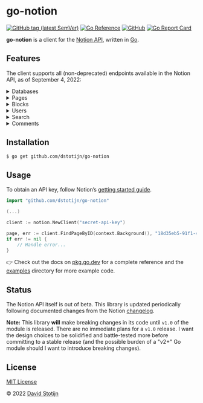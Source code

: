 # go-notion

[![GitHub tag (latest
SemVer)](https://img.shields.io/github/v/tag/dstotijn/go-notion?label=go%20module)](https://github.com/dstotijn/go-notion/tags)
[![Go
Reference](https://pkg.go.dev/badge/github.com/dstotijn/go-notion.svg)](https://pkg.go.dev/github.com/dstotijn/go-notion)
[![GitHub](https://img.shields.io/github/license/dstotijn/go-notion)](LICENSE)
[![Go Report
Card](https://goreportcard.com/badge/github.com/dstotijn/go-notion)](https://goreportcard.com/report/github.com/dstotijn/go-notion)

**go-notion** is a client for the [Notion
API](https://developers.notion.com/reference), written in
[Go](https://golang.org/).

## Features

The client supports all (non-deprecated) endpoints available in the Notion API,
as of September 4, 2022:

<details>
<summary>Databases</summary>

- [x] [Query a
      database](https://pkg.go.dev/github.com/dstotijn/go-notion#Client.QueryDatabase)
- [x] [Create a
      database](https://pkg.go.dev/github.com/dstotijn/go-notion#Client.CreateDatabase)
- [x] [Update
      database](https://pkg.go.dev/github.com/dstotijn/go-notion#Client.UpdateDatabase)
- [x] [Retrieve a
    database](https://pkg.go.dev/github.com/dstotijn/go-notion#Client.FindDatabaseByID)
</details>

<details>
<summary>Pages</summary>

- [x] [Retrieve a
      page](https://pkg.go.dev/github.com/dstotijn/go-notion#Client.FindPageByID)
- [x] [Create a
      page](https://pkg.go.dev/github.com/dstotijn/go-notion#Client.CreatePage)
- [x] [Update
      page](https://pkg.go.dev/github.com/dstotijn/go-notion#Client.UpdatePage)
- [x] [Retrieve a page
    property](https://pkg.go.dev/github.com/dstotijn/go-notion#Client.FindPagePropertyByID)
</details>

<details>
<summary>Blocks</summary>

- [x] [Retrieve a
      block](https://pkg.go.dev/github.com/dstotijn/go-notion#Client.FindBlockByID)
- [x] [Update
      block](https://pkg.go.dev/github.com/dstotijn/go-notion#Client.UpdateBlock)
- [x] [Retrieve block
      children](https://pkg.go.dev/github.com/dstotijn/go-notion#Client.FindBlockChildrenByID)
- [x] [Append block
      children](https://pkg.go.dev/github.com/dstotijn/go-notion#Client.AppendBlockChildren)
- [x] [Delete
    block](https://pkg.go.dev/github.com/dstotijn/go-notion#Client.DeleteBlock)
</details>

<details>
<summary>Users</summary>

- [x] [Retrieve a
      user](https://pkg.go.dev/github.com/dstotijn/go-notion#Client.FindUserByID)
- [x] [List all
      users](https://pkg.go.dev/github.com/dstotijn/go-notion#Client.ListUsers)
- [x] [Retrieve your token's bot
    user](https://pkg.go.dev/github.com/dstotijn/go-notion#Client.FindCurrentUser)
</details>

<details>
<summary>Search</summary>

- [x] [Search](https://pkg.go.dev/github.com/dstotijn/go-notion#Client.Search)
</details>

<details>
<summary>Comments</summary>

- [x] [Retrieve
      comments](https://pkg.go.dev/github.com/dstotijn/go-notion#Client.FindCommentsByBlockID)
- [x] [Create a
    comment](https://pkg.go.dev/github.com/dstotijn/go-notion#Client.CreateComment)
</details>

## Installation

```sh
$ go get github.com/dstotijn/go-notion
```

## Usage

To obtain an API key, follow Notion’s [getting started
guide](https://developers.notion.com/docs/getting-started).

```go
import "github.com/dstotijn/go-notion"

(...)

client := notion.NewClient("secret-api-key")

page, err := client.FindPageByID(context.Background(), "18d35eb5-91f1-4dcb-85b0-c340fd965015")
if err != nil {
    // Handle error...
}
```

👉 Check out the docs on
[pkg.go.dev](https://pkg.go.dev/github.com/dstotijn/go-notion) for a complete
reference and the [examples](/examples) directory for more example code.

## Status

The Notion API itself is out of beta. This library is updated periodically
following documented changes from the Notion
[changelog](https://developers.notion.com/changelog).

**Note:** This library **will** make breaking changes in its code until
`v1.0` of the module is released. There are no immediate plans for a `v1.0`
release. I want the design choices to be solidified and battle-tested more
before committing to a stable release (and the possible burden of a "v2+" Go
module should I want to introduce breaking changes).

## License

[MIT License](LICENSE)

© 2022 [David Stotijn](https://v0x.nl)

